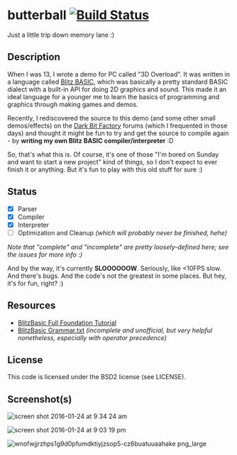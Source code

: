 # butterball [![Build Status](https://travis-ci.org/yupferris/butterball.svg)](https://travis-ci.org/yupferris/butterball)

Just a little trip down memory lane :)

## Description

When I was 13, I wrote a demo for PC called "3D Overload". It was written in a language called [Blitz BASIC](https://en.wikipedia.org/wiki/Blitz_BASIC), which was basically a pretty standard BASIC dialect with a built-in API for doing 2D graphics and sound. This made it an ideal language for a younger me to learn the basics of programming and graphics through making games and demos.

Recently, I rediscovered the source to this demo (and some other small demos/effects) on the [Dark Bit Factory](http://www.dbfinteractive.com/forum/index.php?topic=4107.msg54994#msg54994) forums (which I frequented in those days) and thought it might be fun to try and get the source to compile again - by **writing my own Blitz BASIC compiler/interpreter** :D

So, that's what this is. Of course, it's one of those "I'm bored on Sunday and want to start a new project" kind of things, so I don't expect to ever finish it or anything. But it's fun to play with this old stuff for sure :)

## Status
- [X] Parser
- [X] Compiler
- [X] Interpreter
- [ ] Optimization and Cleanup _(which will probably never be finished, hehe)_

_Note that "complete" and "incomplete" are pretty loosely-defined here; see the issues for more info :)_

And by the way, it's currently **SLOOOOOOW**. Seriously, like <10FPS slow. And there's bugs. And the code's not the greatest in some places. But hey, it's for fun, right? :)

## Resources
- [BlitzBasic Full Foundation Tutorial](http://www.bettiesart.com/tc/blitz/)
- [BlitzBasic Grammar.txt](https://github.com/Leushenko/Taranis/blob/master/BlitzBasic%20grammar.txt) _(incomplete and unofficial, but very helpful nonetheless, especially with operator precedence)_

## License
This code is licensed under the BSD2 license (see LICENSE).

## Screenshot(s)

![screen shot 2016-01-24 at 9 34 24 am](https://cloud.githubusercontent.com/assets/3166056/12537811/d80a303e-c27d-11e5-8c4c-0c3b365b9ecd.png)

![screen shot 2016-01-24 at 9 03 19 pm](https://cloud.githubusercontent.com/assets/3166056/12542892/0d90008e-c2de-11e5-964d-b3a32bda8bb5.png)

![wnofwjjrzhps1g9d0pfumdktiyjzsop5-cz6buatuuaahake png_large](https://cloud.githubusercontent.com/assets/3166056/12873425/86ca973c-cdbc-11e5-9476-e7f115982770.png)
